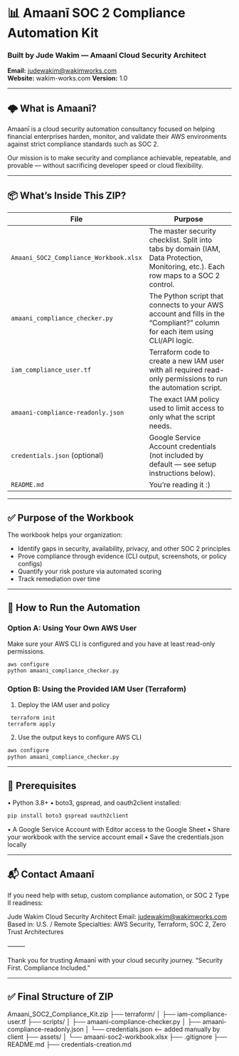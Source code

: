 # 📊 Amaanī SOC 2 Compliance Automation Kit

### Built by Jude Wakim — Amaanī Cloud Security Architect  
**Email:** judewakim@wakimworks.com  
**Website:** wakim-works.com
**Version:** 1.0

---

## 🌩️ What is Amaanī?

Amaanī is a cloud security automation consultancy focused on helping financial enterprises harden, monitor, and validate their AWS environments against strict compliance standards such as SOC 2.

Our mission is to make security and compliance achievable, repeatable, and provable — without sacrificing developer speed or cloud flexibility.

---

## 📦 What’s Inside This ZIP?

| File | Purpose |
|------|---------|
| `Amaani_SOC2_Compliance_Workbook.xlsx` | The master security checklist. Split into tabs by domain (IAM, Data Protection, Monitoring, etc.). Each row maps to a SOC 2 control. |
| `amaani_compliance_checker.py` | The Python script that connects to your AWS account and fills in the “Compliant?” column for each item using CLI/API logic. |
| `iam_compliance_user.tf` | Terraform code to create a new IAM user with all required read-only permissions to run the automation script. |
| `amaani-compliance-readonly.json` | The exact IAM policy used to limit access to only what the script needs. |
| `credentials.json` (optional) | Google Service Account credentials (not included by default — see setup instructions below). |
| `README.md` | You’re reading it :) |

---

## ✅ Purpose of the Workbook

The workbook helps your organization:
- Identify gaps in security, availability, privacy, and other SOC 2 principles
- Prove compliance through evidence (CLI output, screenshots, or policy configs)
- Quantify your risk posture via automated scoring
- Track remediation over time

---

## 🧪 How to Run the Automation

### Option A: Using Your Own AWS User
Make sure your AWS CLI is configured and you have at least read-only permissions.

```bash
aws configure
python amaani_compliance_checker.py
```

### Option B: Using the Provided IAM User (Terraform)
1. Deploy the IAM user and policy
```hcl 
 terraform init
terraform apply
```

2. Use the output keys to configure AWS CLI

```bash
aws configure
python amaani_compliance_checker.py
```

---

## 🧰 Prerequisites
•	Python 3.8+
•	boto3, gspread, and oauth2client installed:

```bash
pip install boto3 gspread oauth2client
```

•	A Google Service Account with Editor access to the Google Sheet
•	Share your workbook with the service account email
•	Save the credentials.json locally

---

## 📬 Contact Amaanī
If you need help with setup, custom compliance automation, or SOC 2 Type II readiness:

Jude Wakim
Cloud Security Architect
Email: judewakim@wakimworks.com
Based in: U.S. / Remote
Specialties: AWS Security, Terraform, SOC 2, Zero Trust Architectures

⸻

Thank you for trusting Amaanī with your cloud security journey.
“Security First. Compliance Included.”

---

## ✅ Final Structure of ZIP

Amaani_SOC2_Compliance_Kit.zip
├── terraform/
│   ├── iam-compliance-user.tf
├── scripts/
│   ├── amaani-compliance-checker.py
│   ├── amaani-compliance-readonly.json
│   └── credentials.json  <-- added manually by client
├── assets/
│   └── amaani-soc2-workbook.xlsx
├── .gitignore
├── README.md
├── credentials-creation.md


